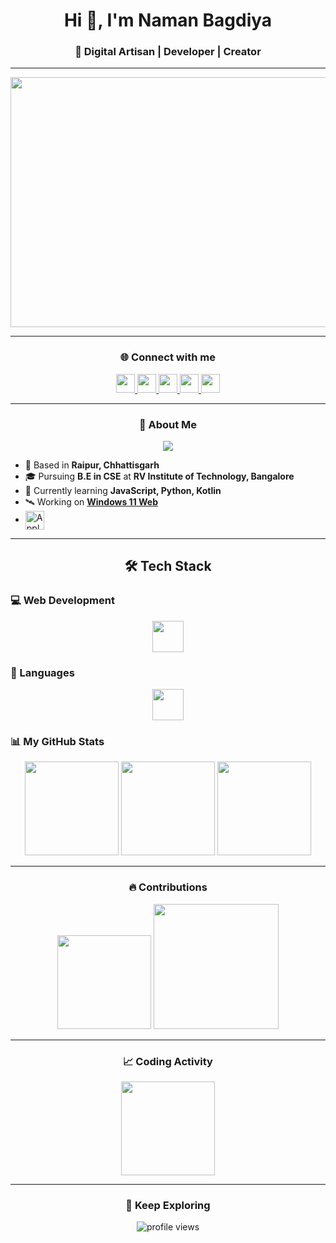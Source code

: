 <h1 align="center">Hi 👋, I'm Naman Bagdiya</h1>
<h3 align="center">🚀 Digital Artisan | Developer | Creator</h3>

---

<div align="center">
  <img src="https://media.giphy.com/media/qgQUggAC3Pfv687qPC/giphy.gif" width="700" height="400" />
</div>

---

<h3 align="center">🌐 Connect with me</h3>

<div align="center">
  <a href="https://www.linkedin.com/in/namanbagdiya/" target="_blank">
    <img src="https://img.shields.io/badge/LinkedIn-0077B5?style=for-the-badge&logo=linkedin&logoColor=white" height="30" />
  </a>
  <a href="https://instagram.com/namaan_b" target="_blank">
    <img src="https://img.shields.io/badge/Instagram-E4405F?style=for-the-badge&logo=instagram&logoColor=white" height="30" />
  </a>
  <a href="https://discordapp.com/users/932995196101201951" target="_blank">
    <img src="https://img.shields.io/badge/Discord-7289DA?style=for-the-badge&logo=discord&logoColor=white" height="30" />
  </a>
  <a href="https://www.hackerrank.com/namanbagdiya" target="_blank">
    <img src="https://img.shields.io/badge/HackerRank-2EC866?style=for-the-badge&logo=hackerrank&logoColor=white" height="30" />
  </a>
  <a href="https://www.namanbagdiya.me/" target="_blank">
    <img src="https://img.shields.io/badge/Portfolio-0f3c4c?style=for-the-badge&logo=authy&logoColor=white" height="30" />
  </a>
</div>

---

<h3 align="center">📜 About Me</h3>

<p align="center">
 <img src="https://readme-typing-svg.herokuapp.com?font=Roboto&color=%2336BCF7&size=25&center=true&vCenter=true&width=600&lines=Full-Stack+Web+Developer;Tech+Enthusiast;Always+Learning+New+Things" />
</p>

- 📍 Based in **Raipur, Chhattisgarh**
- 🎓 Pursuing **B.E in CSE** at **RV Institute of Technology, Bangalore**
- 🔭 Currently learning **JavaScript, Python, Kotlin**
- 🛰️ Working on **[Windows 11 Web](https://namanog.github.io/Win11/)**
- <a href="https://music.apple.com/profile/NamanOG" target="_blank"><img align="center" src="https://upload.wikimedia.org/wikipedia/commons/5/5f/Apple_Music_icon.svg" alt="Apple Music" height="30" width="30" /></a>

---

<h2 align="center">🛠️ Tech Stack</h2>

<h3>💻 Web Development</h3>
<div align="center">
  <img src="https://skillicons.dev/icons?i=html,css,js,ts,react,nextjs,nodejs,express,mongodb" height="50" />
</div>

<h3>📝 Languages</h3>
<div align="center">
  <img src="https://skillicons.dev/icons?i=cpp,python,kotlin" height="50" />
</div>

<h3>📊 My GitHub Stats</h3>

<div align="center">
  <img src="https://github-readme-stats.vercel.app/api/top-langs?username=NamanOG&layout=compact&theme=dracula" height="150" />
  <img src="https://github-readme-stats.vercel.app/api?username=NamanOG&show_icons=true&theme=radical" height="150" />
  <img src="https://github-profile-trophy.vercel.app/?username=NamanOG&theme=radical" height="150" />
</div>

---

<h3 align="center">🔥 Contributions</h3>

<div align="center">
  <img src="https://github-readme-streak-stats.herokuapp.com/?user=NamanOG&theme=radical" height="150" />
  <img src="https://github-readme-activity-graph.cyclic.app/graph?username=NamanOG&theme=radical" height="200" />
</div>

---

<h3 align="center">📈 Coding Activity</h3>

<div align="center">
  <img src="https://github-readme-stats.vercel.app/api/wakatime?username=@NamanOG&theme=radical" height="150" />
</div>

---

<h3 align="center">🚀 Keep Exploring</h3>

<div align="center">
  <img src="https://komarev.com/ghpvc/?username=NamanOG&style=flat-square&color=blue" alt="profile views" />
</div>
